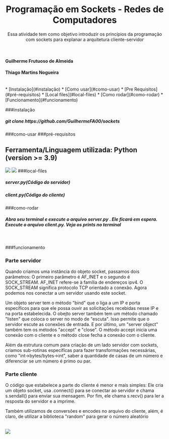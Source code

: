 <h1 align="center">Programação em Sockets - Redes de Computadores</h1>
<p align="center">Essa atividade tem como objetivo introduzir os princípios da programação com sockets para explanar a arquitetura cliente-servidor</p>
</br>
<h4>Guilherme Frutuoso de Almeida</h4>
<h4>Thiago Martins Nogueira</h4>
</br>
<!--ts-->
   * [Instalação](#instalação)
   * [Como usar](#como-usar)
      * [Pre Requisitos](#pré-requisitos)
      * [Local files](#local-files)
      * [Como rodar](#como-rodar)
   * [Funcionamento](#funcionamento)
<!--te-->

###instalação
<h5>git clone https://github.com/GuilhermeFA00/sockets </h5>

###como-usar
###pré-requisitos
<h2>Ferramenta/Linguagem utilizada: Python (version >= 3.9)</h2>
<img src="https://img.shields.io/badge/Python-3776AB?style=for-the-badge&logo=python&logoColor=white"/>
<img src="	https://img.shields.io/badge/PyCharm-000000.svg?&style=for-the-badge&logo=PyCharm&logoColor=white"/>
###local-files
<h5>server.py(Código do servidor)</h5>
<h5>client.py(Código do cliente)</h5>
###como-rodar
<h5>Abra seu terminal e execute o arquivo server.py . Ele ficará em espera. Execute o arquivo client.py. Veja os prints no terminal</h5>
</br>

###funcionamento
<h3>Parte servidor</h3>
<p>Quando criamos uma instância do objeto socket, passamos dois parâmetros: O primeiro parâmetro é AF_INET e o segundo é SOCK_STREAM. AF_INET refere-se à família de endereços ipv4. O SOCK_STREAM significa protocolo TCP orientado a conexão.
Agora podemos nos conectar a um servidor usando este socket.</p>

<p>Um objeto server tem o método "bind" que o liga a um IP e porta específicos para que ele possa ouvir as solicitações recebidas nesse IP e na porta estabelecida. O obejto server também tem um método chamado "listen" que coloca o server no modo de "escuta". Isso permite que o servidor escute as conexões de entrada. E por último, um "server object" também tem os métodos "accept" e "close". O método accept inicia uma conexão com o cliente e o método close fecha a conexão com o cliente.</p>

<p>Além da estrutura comum para criação de um lado servidor com sockets, criamos sub-rotinas especifícas para fazer transformações necessárias, como "int->bytes/bytes->int", saber a quantidade de casas de um número e diferenciar se um número é primo ou par.</p>

<h3>Parte cliente</h3>
<p>O código que estabelece a parte do cliente é menor e mais simples: Ele cria um objeto socket, usa .connect() para se conectar ao servidor e chama s.sendall() para enviar sua mensagem. Por fim, ele chama s.recv() para ler a resposta do servidor e a imprime.</p>
<p>Também utilizamos de conversões e encodes no arquivo do cliente, além, é claro, de utilizar a biblioteca "random" para gerar o número aleatório</p>
</br>
<img src="https://files.realpython.com/media/sockets-tcp-flow.1da426797e37.jpg"/>
